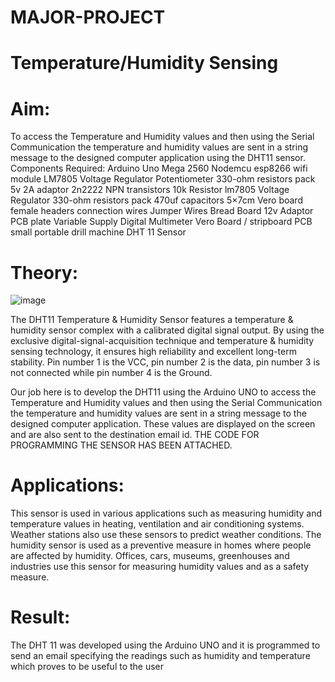 # MAJOR-PROJECT
# Temperature/Humidity Sensing


# Aim:

To access the Temperature and Humidity values and then using the Serial Communication the temperature and humidity values are sent in a string message to the designed computer application using the DHT11 sensor.
Components Required:
Arduino Uno Mega 2560 Nodemcu esp8266 wifi module LM7805 Voltage Regulator Potentiometer 330-ohm resistors pack 5v 2A adaptor 2n2222 NPN transistors 10k Resistor lm7805 Voltage Regulator 330-ohm resistors pack 470uf capacitors 5×7cm Vero board female headers connection wires Jumper Wires Bread Board 12v Adaptor PCB plate Variable Supply Digital Multimeter Vero Board / stripboard PCB small portable drill machine DHT 11 Sensor

# Theory:

![image](https://user-images.githubusercontent.com/62196439/76695875-7c0e3200-66aa-11ea-975d-4b2fc509653b.png)


 
The DHT11 Temperature & Humidity Sensor features a temperature & humidity sensor complex with a calibrated digital signal output. By using the exclusive digital-signal-acquisition technique and temperature & humidity sensing technology, it ensures high reliability and excellent long-term stability. Pin number 1 is the VCC, pin number 2 is the data, pin number 3 is not connected while pin number 4 is the Ground.
 
Our job here is to develop the DHT11 using the Arduino UNO to access the Temperature and Humidity values and then using the Serial Communication the temperature and humidity values are sent in a string message to the designed computer application. These values are displayed on the screen and are also sent to the destination email id.
THE CODE FOR PROGRAMMING THE SENSOR HAS BEEN ATTACHED.


# Applications:
This sensor is used in various applications such as measuring humidity and temperature values in heating, ventilation and air conditioning systems. Weather stations also use these sensors to predict weather conditions. The humidity sensor is used as a preventive measure in homes where people are affected by humidity. Offices, cars, museums, greenhouses and industries use this sensor for measuring humidity values and as a safety measure.


# Result:
The DHT 11 was developed using the Arduino UNO and it is programmed to send an email specifying the readings such as humidity and temperature which proves to be useful to the user

